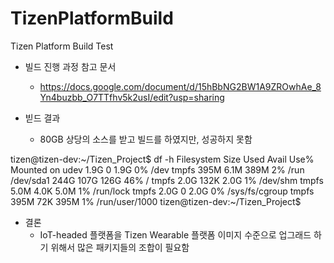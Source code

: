 # TizenPlatformBuild
Tizen Platform Build Test

* 빌드 진행 과정 참고 문서
  * https://docs.google.com/document/d/15hBbNG2BW1A9ZROwhAe_8Yn4buzbb_O7TTfhv5k2usI/edit?usp=sharing

* 빋드 결과
  * 80GB 상당의 소스를 받고 빌드를 하였지만, 성공하지 못함
  
tizen@tizen-dev:~/Tizen_Project$ df -h
Filesystem      Size  Used Avail Use% Mounted on
udev            1.9G     0  1.9G   0% /dev
tmpfs           395M  6.1M  389M   2% /run
/dev/sda1       244G  107G  126G  46% /
tmpfs           2.0G  132K  2.0G   1% /dev/shm
tmpfs           5.0M  4.0K  5.0M   1% /run/lock
tmpfs           2.0G     0  2.0G   0% /sys/fs/cgroup
tmpfs           395M   72K  395M   1% /run/user/1000
tizen@tizen-dev:~/Tizen_Project$ 

* 결론
  * IoT-headed 플랫폼을 Tizen Wearable 플랫폼 이미지 수준으로 업그래드 하기 위해서 많은 패키지들의 조합이 필요함
